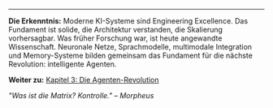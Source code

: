 ---

**Die Erkenntnis:** Moderne KI-Systeme sind Engineering Excellence. Das Fundament ist solide, die Architektur verstanden, die Skalierung vorhersagbar. Was früher Forschung war, ist heute angewandte Wissenschaft. Neuronale Netze, Sprachmodelle, multimodale Integration und Memory-Systeme bilden gemeinsam das Fundament für die nächste Revolution: intelligente Agenten.

**Weiter zu:** [Kapitel 3: Die Agenten-Revolution](../kapitel_3/intro.md)

*"Was ist die Matrix? Kontrolle." – Morpheus*